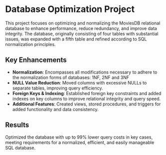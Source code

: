 # Database Optimization Project

This project focuses on optimizing and normalizing the MoviesDB relational database to enhance performance, reduce redundancy, and improve data integrity. The database, originally consisting of four tables with substantial issues, was expanded with a fifth table and refined according to SQL normalization principles.

## Key Enhancements
- **Normalization**: Encompasses all modifications necessary to adhere to the normalization forms of databases: 1NF, 2NF and 3NF
- **NULL Value Reduction**: Moved columns with excessive NULLs to separate tables, improving query efficiency.
- **Foreign Keys & Indexing**: Established foreign key constraints and added indexes on key columns to improve relational integrity and query speed.
- **Additional Features**: Created views, stored procedures, and triggers for added functionality and data consistency.

## Results
Optimized the database with up to 99% lower query costs in key cases, meeting requirements for a normalized, efficient, and easily manageable SQL database.

